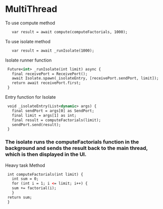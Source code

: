 # MultiThread

To use compute method
 ``` xml
    var result = await compute(computeFactorials, 1000);
 ```

To use isolate method
 ``` xml
    var result = await _runIsolate(1000);
 ```

Isolate runner function
 ``` xml
  Future<int> _runIsolate(int limit) async {
    final receivePort = ReceivePort();
    await Isolate.spawn(_isolateEntry, [receivePort.sendPort, limit]);
    return await receivePort.first;
  }
 ```

Entry function for Isolate
 ``` xml
  void _isolateEntry(List<dynamic> args) {
    final sendPort = args[0] as SendPort;
    final limit = args[1] as int;
    final result = computeFactorials(limit);
    sendPort.send(result);
  }
 ```
### The isolate runs the computeFactorials function in the background and sends the result back to the main thread, which is then displayed in the UI.

Heavy task Method
 ``` xml
  int computeFactorials(int limit) {
    int sum = 0;
    for (int i = 1; i <= limit; i++) {
    sum += factorial(i);
    }
  return sum;
  }
 ```